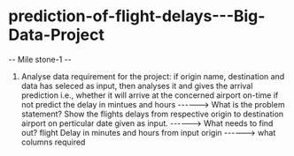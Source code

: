 # prediction-of-flight-delays---Big-Data-Project
 -- Mile stone-1 --
1. Analyse data requirement for the project:
 if origin name, destination and data has seleced as input, then analyses it and gives the arrival prediction
i.e., whether it will arrive at the concerned airport on-time if not predict the delay in mintues and hours 
------> What is the problem statement?
        Show the flights delays from respective origin to destination airport on perticular date given as input.
------> What needs to find out?
        flight Delay in minutes and hours from input origin
------> what columns required
